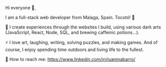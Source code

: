 

Hi everyone 👋,

I am a full-stack web developer from Malaga, Spain. Tocotó! 💃

🌱 I create experiences through the websites I build, using various dark arts (JavaScript, React, Node, SQL, and brewing caffeinic potions...).

⚡ I love art, laughing, writing, solving puzzles, and making games. And of course, I enjoy spending time outdoors and living life to the fullest.

📧 How to reach me: https://www.linkedin.com/in/juanmabarro/
<!---
JuanMa-Barro/JuanMa-Barro is a ✨ special ✨ repository because its `README.md` (this file) appears on your GitHub profile.
You can click the Preview link to take a look at your changes.
--->

 
